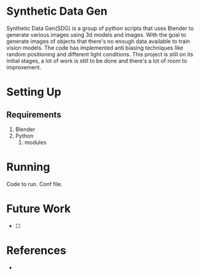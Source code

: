 # Synthetic Data Gen
 Synthetic Data Gen(SDG) is a group of python scripts that uses Blender<link> to generate various images using 3d models and images. With the goal to generate images of objects that there's no enough data available to train vision models. The code has implemented anti biasing techniques like random positioning and different light conditions.
 This project is still on its initial stages, a lot of work is still to be done and there's a lot of room to improvement.
# Setting Up
## Requirements
 1. Blender
 2. Python
    1. modules
# Running
Code to run.
Conf file.
# Future Work
 - [ ]
# References
 *
